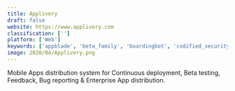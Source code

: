 ```yaml
---
title: Applivery
draft: false 
website: https://www.applivery.com
classification: ['']
platform: ['Web']
keywords: ['appblade', 'beta_family', 'boardingbot', 'codified_security', 'comscore', 'diawi', 'google_analytics', 'sauce_labs', 'testfairy', 'testflight', 'testin', 'userbob', 'visual_studio_app_center', 'xcode', 'pcloudy']
image: 2020/04/Applivery.png
---
```

Mobile Apps distribution system for Continuous deployment,
Beta testing, Feedback, Bug reporting  & Enterprise App distribution.